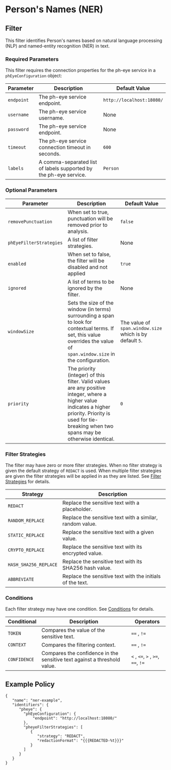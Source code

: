 # Person's Names (NER)

## Filter

This filter identifies Person's names based on natural language processing (NLP) and named-entity recognition (NER) in
text.

### Required Parameters

This filter requires the connection properties for the ph-eye service in a `phEyeConfiguration` object:

| Parameter  | Description                                                       | Default Value             |
|------------|-------------------------------------------------------------------|---------------------------|
| `endpoint` | The ph-eye service endpoint.                                      | `http://localhost:18080/` |
| `username` | The ph-eye service username.                                      | None                      |
| `password` | The ph-eye service endpoint.                                      | None                      |
| `timeout`  | The ph-eye service connection timeout in seconds.                 | `600`                     |
| `labels`   | A comma-separated list of labels supported by the ph-eye service. | `Person`                  |

### Optional Parameters

| Parameter               | Description                                                                                                                                                                                                  | Default Value                                            |
|-------------------------|--------------------------------------------------------------------------------------------------------------------------------------------------------------------------------------------------------------|----------------------------------------------------------|
| `removePunctuation`     | When set to true, punctuation will be removed prior to analysis.                                                                                                                                             | `false`                                                  |
| `phEyeFilterStrategies` | A list of filter strategies.                                                                                                                                                                                 | None                                                     |
| `enabled`               | When set to false, the filter will be disabled and not applied                                                                                                                                               | `true`                                                   |
| `ignored`               | A list of terms to be ignored by the filter.                                                                                                                                                                 | None                                                     |
| `windowSize`            | Sets the size of the window (in terms) surrounding a span to look for contextual terms. If set, this value overrides the value of `span.window.size` in the configuration.                                   | The value of `span.window.size` which is by default `5`. |
| `priority`              | The priority (integer) of this filter. Valid values are any positive integer, where a higher value indicates a higher priority. Priority is used for tie-breaking when two spans may be otherwise identical. | `0`                                                      |

### Filter Strategies

The filter may have zero or more filter strategies. When no filter strategy is given the default strategy of `REDACT` is
used. When multiple filter strategies are given the filter strategies will be applied in as they are listed.
See [Filter Strategies](#filter-strategies) for details.

| Strategy              | Description                                               |
|-----------------------|-----------------------------------------------------------|
| `REDACT`              | Replace the sensitive text with a placeholder.            |
| `RANDOM_REPLACE`      | Replace the sensitive text with a similar, random value.  |
| `STATIC_REPLACE`      | Replace the sensitive text with a given value.            |
| `CRYPTO_REPLACE`      | Replace the sensitive text with its encrypted value.      |
| `HASH_SHA256_REPLACE` | Replace the sensitive text with its SHA256 hash value.    |
| `ABBREVIATE`          | Replace the sensitive text with the initials of the text. |

### Conditions

Each filter strategy may have one condition. See [Conditions](#conditions) for details.

| Conditional  | Description                                                              | Operators                          |
|--------------|--------------------------------------------------------------------------|------------------------------------|
| `TOKEN`      | Compares the value of the sensitive text.                                | `==` , `!=`                        |
| `CONTEXT`    | Compares the filtering context.                                          | `==` , `!=`                        |
| `CONFIDENCE` | Compares the confidence in the sensitive text against a threshold value. | `<` , `<=`, `>` , `>=`, `==`, `!=` |

## Example Policy

```
{
   "name": "ner-example",
   "identifiers": {
      "pheye": {
        "phEyeConfiguration": {
            "endpoint": "http://localhost:18080/"
        },
        "pheyeFilterStrategies": [
           {
              "strategy": "REDACT",
              "redactionFormat": "{{{REDACTED-%t}}}"
           }
        ]
      }
   }
}
```
